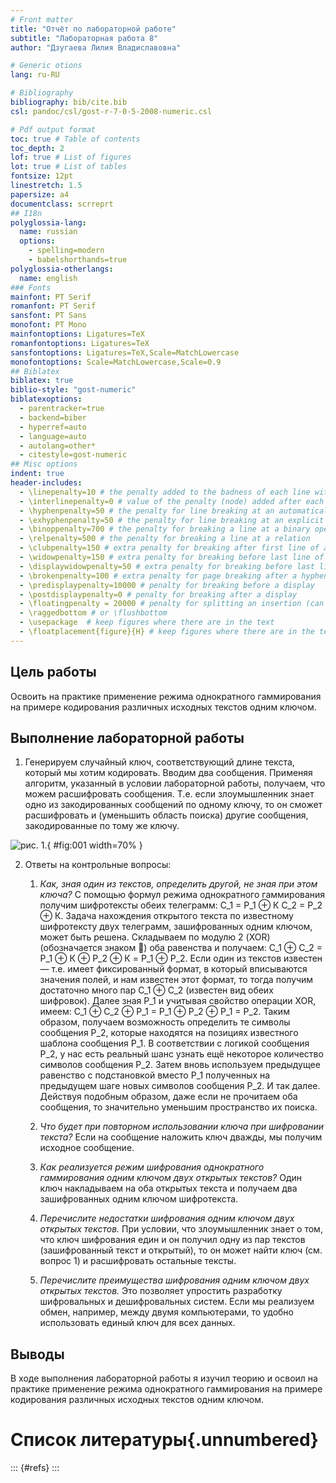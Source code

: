 ```yaml
---
# Front matter
title: "Отчёт по лабораторной работе"
subtitle: "Лабораторная работа 8"
author: "Дзугаева Лилия Владиславовна"

# Generic otions
lang: ru-RU

# Bibliography
bibliography: bib/cite.bib
csl: pandoc/csl/gost-r-7-0-5-2008-numeric.csl

# Pdf output format
toc: true # Table of contents
toc_depth: 2
lof: true # List of figures
lot: true # List of tables
fontsize: 12pt
linestretch: 1.5
papersize: a4
documentclass: scrreprt
## I18n
polyglossia-lang:
  name: russian
  options:
	- spelling=modern
	- babelshorthands=true
polyglossia-otherlangs:
  name: english
### Fonts
mainfont: PT Serif
romanfont: PT Serif
sansfont: PT Sans
monofont: PT Mono
mainfontoptions: Ligatures=TeX
romanfontoptions: Ligatures=TeX
sansfontoptions: Ligatures=TeX,Scale=MatchLowercase
monofontoptions: Scale=MatchLowercase,Scale=0.9
## Biblatex
biblatex: true
biblio-style: "gost-numeric"
biblatexoptions:
  - parentracker=true
  - backend=biber
  - hyperref=auto
  - language=auto
  - autolang=other*
  - citestyle=gost-numeric
## Misc options
indent: true
header-includes:
  - \linepenalty=10 # the penalty added to the badness of each line within a paragraph (no associated penalty node) Increasing the value makes tex try to have fewer lines in the paragraph.
  - \interlinepenalty=0 # value of the penalty (node) added after each line of a paragraph.
  - \hyphenpenalty=50 # the penalty for line breaking at an automatically inserted hyphen
  - \exhyphenpenalty=50 # the penalty for line breaking at an explicit hyphen
  - \binoppenalty=700 # the penalty for breaking a line at a binary operator
  - \relpenalty=500 # the penalty for breaking a line at a relation
  - \clubpenalty=150 # extra penalty for breaking after first line of a paragraph
  - \widowpenalty=150 # extra penalty for breaking before last line of a paragraph
  - \displaywidowpenalty=50 # extra penalty for breaking before last line before a display math
  - \brokenpenalty=100 # extra penalty for page breaking after a hyphenated line
  - \predisplaypenalty=10000 # penalty for breaking before a display
  - \postdisplaypenalty=0 # penalty for breaking after a display
  - \floatingpenalty = 20000 # penalty for splitting an insertion (can only be split footnote in standard LaTeX)
  - \raggedbottom # or \flushbottom
  - \usepackage  # keep figures where there are in the text
  - \floatplacement{figure}{H} # keep figures where there are in the text
---
```


## Цель работы

Освоить на практике применение режима однократного гаммирования на примере кодирования различных исходных текстов одним ключом.

## Выполнение лабораторной работы

1.	Генерируем случайный ключ, соответствующий длине текста, который мы хотим кодировать. Вводим два сообщения. Применяя алгоритм, указанный в условии лабораторной работы, получаем, что можем расшифровать сообщения. Т.е. если злоумышленник знает одно из закодированных сообщений по одному ключу, то он сможет расшифровать и (уменьшить область поиска) другие сообщения, закодированные по тому же ключу.

![рис. 1.](image/1.jpg){ #fig:001 width=70% }


2. Ответы на контрольные вопросы:

	  1. _Как, зная один из текстов, определить другой, не зная при этом ключа?_
    С помощью формул режима однократного гаммирования получим шифротексты обеих телеграмм:
      C_1 =  P_1 ⊕ К
      C_2 =  P_2 ⊕ К.
    Задача нахождения открытого текста по известному шифротексту двух телеграмм, зашифрованных одним ключом, может быть решена. Складываем по модулю 2 (XOR) (обозначается знаком ) оба равенства и получаем:
      C_1 ⊕ C_2 = P_1 ⊕ К ⊕ P_2 ⊕ К = P_1 ⊕ P_2.
    Если один из текстов известен — т.е. имеет фиксированный формат, в который вписываются значения полей, и нам известен этот формат, то тогда получим достаточно много пар C_1 ⊕ C_2 (известен вид обеих шифровок). Далее зная P_1 и учитывая свойство операции XOR, имеем:
      C_1 ⊕ C_2 ⊕ P_1 = P_1 ⊕ P_2 ⊕ P_1 = P_2.
    Таким образом, получаем возможность определить те символы сообщения P_2, которые находятся на позициях известного шаблона сообщения P_1. В соответствии с логикой сообщения P_2, у нас есть реальный шанс узнать ещё некоторое количество символов сообщения P_2. Затем вновь используем предыдущее равенство с подстановкой вместо P_1 полученных на предыдущем шаге новых символов сообщения P_2. И так далее. Действуя подобным образом, даже если не прочитаем оба сообщения, то значительно уменьшим пространство их поиска.

	  2. _Что будет при повторном использовании ключа при шифровании текста?_
    Если на сообщение наложить ключ дважды, мы получим исходное сообщение.

	  3. _Как реализуется режим шифрования однократного гаммирования одним ключом двух открытых текстов?_
    Один ключ накладываем на оба открытых текста и получаем два зашифрованных одним ключом шифротекста.

	  4. _Перечислите недостатки шифрования одним ключом двух открытых текстов._
    При условии, что злоумышленник знает о том, что ключ шифрования един и он получил одну из пар текстов (зашифрованный текст и открытый), то он может найти ключ (см. вопрос 1) и расшифровать остальные тексты.

	  5. _Перечислите преимущества шифрования одним ключом двух открытых текстов._
    Это позволяет упростить разработку шифровальных и дешифровальных систем. Если мы реализуем обмен, например, между двумя компьютерами, то удобно использовать единый ключ для всех данных.


## Выводы

В ходе выполнения лабораторной работы я изучил теорию и освоил на практике применение режима однократного гаммирования на примере кодирования различных исходных текстов одним ключом.

# Список литературы{.unnumbered}

::: {#refs}
:::
